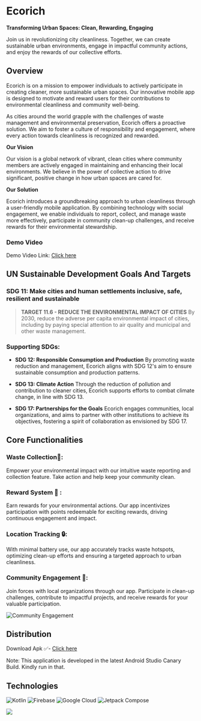 

# Ecorich
**Transforming Urban Spaces: Clean, Rewarding, Engaging**

Join us in revolutionizing city cleanliness. Together, we can create sustainable urban environments, engage in impactful community actions, and enjoy the rewards of our collective efforts.

## Overview
Ecorich is on a mission to empower individuals to actively participate in creating cleaner, more sustainable urban spaces. Our innovative mobile app is designed to motivate and reward users for their contributions to environmental cleanliness and community well-being.

As cities around the world grapple with the challenges of waste management and environmental preservation, Ecorich offers a proactive solution. We aim to foster a culture of responsibility and engagement, where every action towards cleanliness is recognized and rewarded.

**Our Vision**

Our vision is a global network of vibrant, clean cities where community members are actively engaged in maintaining and enhancing their local environments. We believe in the power of collective action to drive significant, positive change in how urban spaces are cared for.

**Our Solution**

Ecorich introduces a groundbreaking approach to urban cleanliness through a user-friendly mobile application. By combining technology with social engagement, we enable individuals to report, collect, and manage waste more effectively, participate in community clean-up challenges, and receive rewards for their environmental stewardship.

### Demo Video
Demo Video Link: [Click here](https://youtu.be/MeJvT-kpax8)

## UN Sustainable Development Goals And Targets
### SDG 11: Make cities and human settlements inclusive, safe, resilient and sustainable


> **TARGET 11.6 - REDUCE THE ENVIRONMENTAL IMPACT OF CITIES**
By 2030, reduce the adverse per capita environmental impact of cities, including by paying special attention to air quality and municipal and other waste management.
### Supporting SDGs:

- **SDG 12: Responsible Consumption and Production**
By promoting waste reduction and management, Ecorich aligns with SDG 12's aim to ensure sustainable consumption and production patterns.

- **SDG 13: Climate Action**
Through the reduction of pollution and contribution to cleaner cities, Ecorich supports efforts to combat climate change, in line with SDG 13.

- **SDG 17: Partnerships for the Goals**
Ecorich engages communities, local organizations, and aims to partner with other institutions to achieve its objectives, fostering a spirit of collaboration as envisioned by SDG 17.

## Core Functionalities
### Waste Collection🤝:
Empower your environmental impact with our intuitive waste reporting and collection feature. Take action and help keep your community clean.

### Reward System 🎁 :
Earn rewards for your environmental actions. Our app incentivizes participation with points redeemable for exciting rewards, driving continuous engagement and impact.

### Location Tracking 🔒:
With minimal battery use, our app accurately tracks waste hotspots, optimizing clean-up efforts and ensuring a targeted approach to urban cleanliness.

### Community Engagement 🦾:
Join forces with local organizations through our app. Participate in clean-up challenges, contribute to impactful projects, and receive rewards for your valuable participation.

![Community Engagement](https://github.com/teamcentennials/Ecorich/assets/95966154/4681320c-0241-44fe-b3a2-4c70e6ce48a1)

## Distribution
Download Apk ✅- [Click here](https://drive.google.com/drive/folders/1yQvjFDko7IEKAGTaIgRcW-GzbD2S_0OZ)

Note: This application is developed in the latest Android Studio Canary Build. Kindly run in that.

## Technologies
![Kotlin](https://img.shields.io/badge/Kotlin-FFFFFF?style=for-the-badge&logo=Kotlin) ![Firebase](https://img.shields.io/badge/Firebase-FFFFFF?style=for-the-badge&logo=Firebase) ![Google Cloud](https://img.shields.io/badge/GoogleCloud-FFFFFF?style=for-the-badge&logo=GoogleCloud) ![Jetpack Compose](https://img.shields.io/badge/JetpackCompose-FFFFFF?style=for-the-badge&logo=JetpackCompose)



[![](https://visitcount.itsvg.in/api?id=teamcentennials&icon=5&color=1)](https://visitcount.itsvg.in)

